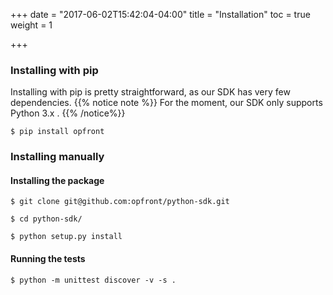 +++
date = "2017-06-02T15:42:04-04:00"
title = "Installation"
toc = true
weight = 1

+++

### Installing with pip
Installing with pip is pretty straightforward, as our SDK has very few dependencies.
{{% notice note %}}
For the moment, our SDK only supports Python 3.x .
{{% /notice%}}
```shell
$ pip install opfront
```

### Installing manually

#### Installing the package
```shell
$ git clone git@github.com:opfront/python-sdk.git

$ cd python-sdk/

$ python setup.py install
```

#### Running the tests
```shell
$ python -m unittest discover -v -s .
```
